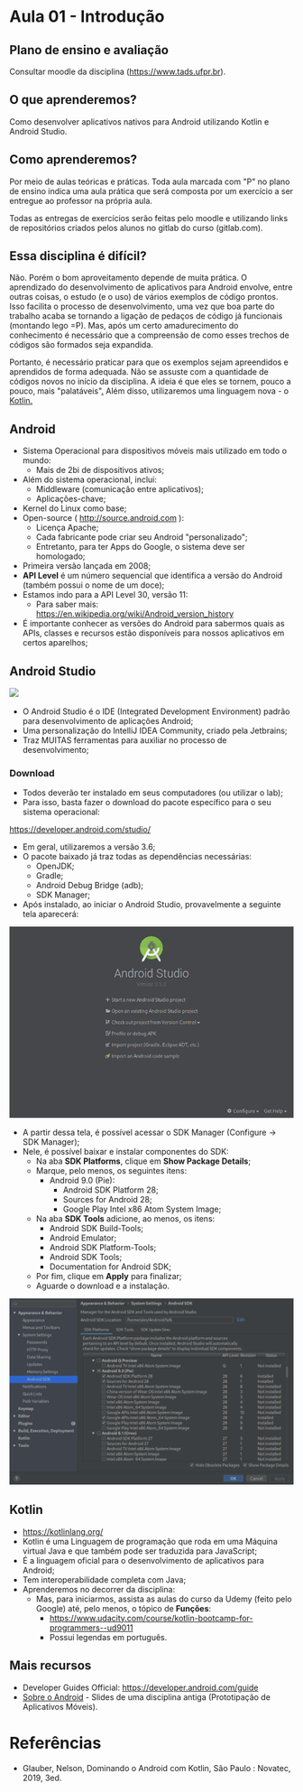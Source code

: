 # Aula 01 - Introdução

## Plano de ensino e avaliação

Consultar moodle da disciplina (<https://www.tads.ufpr.br>).

## O que aprenderemos?

Como desenvolver aplicativos nativos para Android utilizando Kotlin e Android Studio.

## Como aprenderemos?

Por meio de aulas teóricas e práticas. Toda aula marcada com "P" no plano de
ensino indica uma aula prática que será composta por um exercício a ser entregue
ao professor na própria aula.

Todas as entregas de exercícios serão feitas pelo moodle e utilizando links de repositórios
criados pelos alunos no gitlab do curso (gitlab.com).

## Essa disciplina é difícil?

Não. Porém o bom aproveitamento depende de muita prática. O aprendizado do
desenvolvimento de aplicativos para Android envolve, entre outras coisas,
o estudo (e o uso) de vários exemplos de código prontos.
Isso facilita o processo de desenvolvimento, uma vez
que boa parte do trabalho acaba se tornando a ligação de pedaços de código
já funcionais (montando lego =P). Mas, após um certo amadurecimento do
conhecimento é necessário que a compreensão de como esses trechos de códigos são
formados seja expandida.

Portanto, é necessário praticar para que os exemplos sejam apreendidos e
aprendidos de forma adequada. Não se assuste com a quantidade de códigos novos
no início da disciplina. A ideia é que eles se tornem, pouco a pouco, mais
"palatáveis"[.](http://www.quickmeme.com/img/60/6091f3946fbb257fc235f10bd1911a15f1037ce6c14cdede25c8277aa5e5a467.jpg)
Além disso, utilizaremos uma linguagem nova - o [Kotlin](https://www.freecodecamp.org/news/content/images/2019/07/meme.jpeg)[.](https://me.me/i/google-kotlin-java-java-no-you-didn%E2%80%99t-1c90464fb0e14f0b84e9adf63ad468e1)

## Android

- Sistema Operacional para dispositivos móveis mais utilizado em todo o mundo:
  - Mais de 2bi de dispositivos ativos;
- Além do sistema operacional, inclui:
  - Middleware (comunicação entre aplicativos);
  - Aplicações-chave;
- Kernel do Linux como base;
- Open-source ( <http://source.android.com> ):
  - Licença Apache;
  - Cada fabricante pode criar seu Android "personalizado";
  - Entretanto, para ter Apps do Google, o sistema deve ser homologado;
- Primeira versão lançada em 2008;
- **API Level** é um número sequencial que identifica a versão do Android
  (também possui o nome de um doce);
- Estamos indo para a API Level 30, versão 11:
  - Para saber mais: <https://en.wikipedia.org/wiki/Android_version_history>
- É importante conhecer as versões do Android para sabermos quais as APIs,
  classes e recursos estão disponíveis para nossos aplicativos em certos
  aparelhos;

## Android Studio

<img src="https://img.devrant.com/devrant/rant/r_1798706_9DEHY.jpg" width="400px">

- O Android Studio é o IDE (Integrated Development Environment) padrão para
  desenvolvimento de aplicações Android;
- Uma personalização do IntelliJ IDEA Community, criado pela Jetbrains;
- Traz MUITAS ferramentas para auxiliar no processo de desenvolvimento;

### Download

- Todos deverão ter instalado em seus computadores (ou utilizar o lab);
- Para isso, basta fazer o download do pacote específico para o seu sistema
  operacional:

<https://developer.android.com/studio/>

- Em geral, utilizaremos a versão 3.6;
- O pacote baixado já traz todas as dependências necessárias:
  - OpenJDK;
  - Gradle;
  - Android Debug Bridge (adb);
  - SDK Manager;
- Após instalado, ao iniciar o Android Studio, provavelmente a seguinte tela
  aparecerá:

![Início Android Studio](./res/images/aula_01/inicio.png)

- A partir dessa tela, é possível acessar o SDK Manager (Configure -> SDK
  Manager);
- Nele, é possível baixar e instalar componentes do SDK:
  - Na aba **SDK Platforms**, clique em **Show Package Details**;
  - Marque, pelo menos, os seguintes itens:
    - Android 9.0 (Pie):
      - Android SDK Platform 28;
      - Sources for Android 28;
      - Google Play Intel x86 Atom System Image;
  - Na aba **SDK Tools** adicione, ao menos, os itens:
    - Android SDK Build-Tools;
    - Android Emulator;
    - Android SDK Platform-Tools;
    - Android SDK Tools;
    - Documentation for Android SDK;
  - Por fim, clique em **Apply** para finalizar;
  - Aguarde o download e a instalação.

![SDK Manager](./res/images/aula_01/sdk_manager.png)

## Kotlin

- <https://kotlinlang.org/>
- Kotlin é uma Linguagem de programação que roda em uma Máquina virtual Java e
  que também pode ser traduzida para JavaScript;
- É a linguagem oficial para o desenvolvimento de aplicativos para Android;
- Tem interoperabilidade completa com Java;
- Aprenderemos no decorrer da disciplina:
  - Mas, para iniciarmos, assista as aulas do curso da Udemy (feito pelo Google)
    até, pelo menos, o tópico de **Funções**:
    - <https://www.udacity.com/course/kotlin-bootcamp-for-programmers--ud9011>
    - Possui legendas em português.

## Mais recursos

- Developer Guides Official: <https://developer.android.com/guide>
- [Sobre o Android](aula_01_historico_android.pdf) - Slides de uma disciplina antiga (Prototipação de Aplicativos Móveis).

# Referências

- Glauber, Nelson, Dominando o Android com Kotlin, São Paulo : Novatec, 2019, 3ed.
